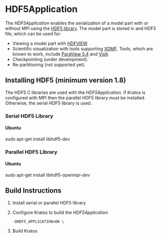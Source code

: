 # HDF5Application

The *HDF5Application* enables the serialization of a model part with or without MPI using the [HDF5 library](https://support.hdfgroup.org/HDF5/). The model part is stored in and HDF5 file, which can be used for:

* Viewing a model part with [HDFVIEW](https://support.hdfgroup.org/products/java/hdfview/)
* Scientific visualization with tools supporting [XDMF](http://www.xdmf.org/index.php/Main_Page). Tools, which are known to work, include [ParaView 5.4](https://www.paraview.org/) and [VisIt](https://wci.llnl.gov/simulation/computer-codes/visit/).
* Checkpointing (under development).
* Re-partitioning (not supported yet).

## Installing HDF5 (minimum version 1.8)
The HDF5 C libraries are used with the *HDF5Application*. If Kratos is configured with MPI then the parallel HDF5 library must be installed. Otherwise, the serial HDF5 library is used.

### Serial HDF5 Library
#### Ubuntu
sudo apt-get install libhdf5-dev
### Parallel HDF5 Library
#### Ubuntu
sudo apt-get install libhdf5-openmpi-dev

## Build Instructions

1. Install serial or parallel HDF5 library

2. Configure Kratos to build the *HDF5Application*

    ```
    -DHDF5_APPLICATION=ON \
    ```

3. Build Kratos
